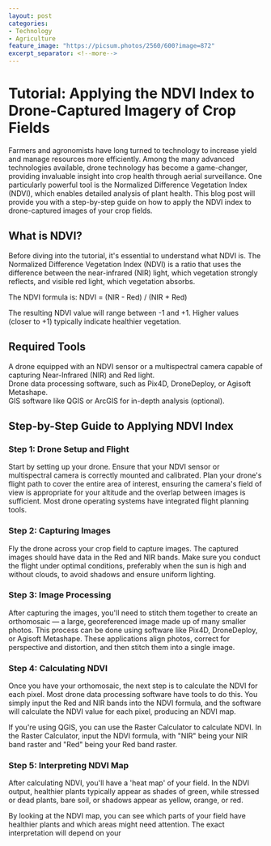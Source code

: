 ```yaml
---
layout: post
categories:
- Technology
- Agriculture
feature_image: "https://picsum.photos/2560/600?image=872"
excerpt_separator: <!--more-->
---
```


# Tutorial: Applying the NDVI Index to Drone-Captured Imagery of Crop Fields  

Farmers and agronomists have long turned to technology to increase yield and manage resources more efficiently. Among the many advanced technologies available, drone technology has become a game-changer, providing invaluable insight into crop health through aerial surveillance. One particularly powerful tool is the Normalized Difference Vegetation Index (NDVI), which enables detailed analysis of plant health. This blog post will provide you with a step-by-step guide on how to apply the NDVI index to drone-captured images of your crop fields.
<!--more-->  

## What is NDVI?
Before diving into the tutorial, it's essential to understand what NDVI is. The Normalized Difference Vegetation Index (NDVI) is a ratio that uses the difference between the near-infrared (NIR) light, which vegetation strongly reflects, and visible red light, which vegetation absorbs.  

The NDVI formula is: NDVI = (NIR - Red) / (NIR + Red)  

The resulting NDVI value will range between -1 and +1. Higher values (closer to +1) typically indicate healthier vegetation.  

## Required Tools  
A drone equipped with an NDVI sensor or a multispectral camera capable of capturing Near-Infrared (NIR) and Red light.  
Drone data processing software, such as Pix4D, DroneDeploy, or Agisoft Metashape.  
GIS software like QGIS or ArcGIS for in-depth analysis (optional).  

## Step-by-Step Guide to Applying NDVI Index
### Step 1: Drone Setup and Flight
Start by setting up your drone. Ensure that your NDVI sensor or multispectral camera is correctly mounted and calibrated. Plan your drone's flight path to cover the entire area of interest, ensuring the camera's field of view is appropriate for your altitude and the overlap between images is sufficient. Most drone operating systems have integrated flight planning tools.

### Step 2: Capturing Images
Fly the drone across your crop field to capture images. The captured images should have data in the Red and NIR bands. Make sure you conduct the flight under optimal conditions, preferably when the sun is high and without clouds, to avoid shadows and ensure uniform lighting.

### Step 3: Image Processing
After capturing the images, you'll need to stitch them together to create an orthomosaic — a large, georeferenced image made up of many smaller photos. This process can be done using software like Pix4D, DroneDeploy, or Agisoft Metashape. These applications align photos, correct for perspective and distortion, and then stitch them into a single image.

### Step 4: Calculating NDVI
Once you have your orthomosaic, the next step is to calculate the NDVI for each pixel. Most drone data processing software have tools to do this. You simply input the Red and NIR bands into the NDVI formula, and the software will calculate the NDVI value for each pixel, producing an NDVI map.

If you're using QGIS, you can use the Raster Calculator to calculate NDVI. In the Raster Calculator, input the NDVI formula, with "NIR" being your NIR band raster and "Red" being your Red band raster.

### Step 5: Interpreting NDVI Map
After calculating NDVI, you'll have a 'heat map' of your field. In the NDVI output, healthier plants typically appear as shades of green, while stressed or dead plants, bare soil, or shadows appear as yellow, orange, or red.

By looking at the NDVI map, you can see which parts of your field have healthier plants and which areas might need attention. The exact interpretation will depend on your